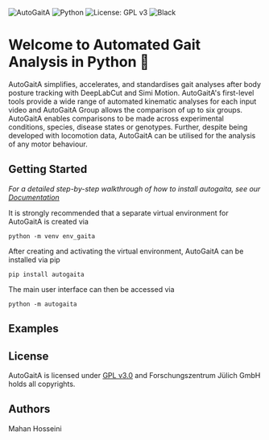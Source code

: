 ![AutoGaitA](https://github.com/mahan-hosseini/AutoGaitA/blob/main/res/autogaita_logo.png?raw=true)
![Python](https://img.shields.io/badge/python-v3.6+-blue.svg)
![License: GPL v3](https://img.shields.io/badge/License-GPLv3-blue.svg)
![Black](https://img.shields.io/badge/code%20style-black-000000.svg)
# Welcome to Automated Gait Analysis in Python 🐸

AutoGaitA simplifies, accelerates, and standardises gait analyses after body posture tracking with DeepLabCut and Simi Motion. AutoGaitA's first-level tools provide a wide range of automated kinematic analyses for each input video and AutoGaitA Group allows the comparison of up to six groups. AutoGaitA enables comparisons to be made across experimental conditions, species, disease states or genotypes. Further, despite being developed with locomotion data, AutoGaitA can be utilised for the analysis of any motor behaviour.

## Getting Started

*For a detailed step-by-step walkthrough of how to install autogaita, see our [Documentation](https://docs.google.com/document/d/1Y4wrrsjs0ybLDKPzE2LAatqPDq9jtwjIuk4M0jRZ3wE/edit?usp=sharing)*

It is strongly recommended that a separate virtual environment for AutoGaitA is created via

`python -m venv env_gaita`

After creating and activating the virtual environment, AutoGaitA can be installed via pip

`pip install autogaita`

The main user interface can then be accessed via

`python -m autogaita`

## Examples

## License

AutoGaitA is licensed under [GPL v3.0](https://github.com/mahan-hosseini/AutoGaitA/blob/main/LICENSE) and Forschungszentrum Jülich GmbH holds all copyrights.

## Authors
Mahan Hosseini